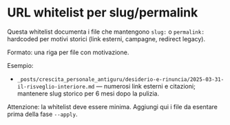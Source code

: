 # URL whitelist per slug/permalink

Questa whitelist documenta i file che mantengono `slug:` o `permalink:` hardcoded per motivi storici (link esterni, campagne, redirect legacy).

Formato: una riga per file con motivazione.

Esempio:
- `_posts/crescita_personale_antiguru/desiderio-e-rinuncia/2025-03-31-il-risveglio-interiore.md` — numerosi link esterni e citazioni; mantenere slug storico per 6 mesi dopo la pulizia.

Attenzione: la whitelist deve essere minima. Aggiungi qui i file da esentare prima della fase `--apply`.
